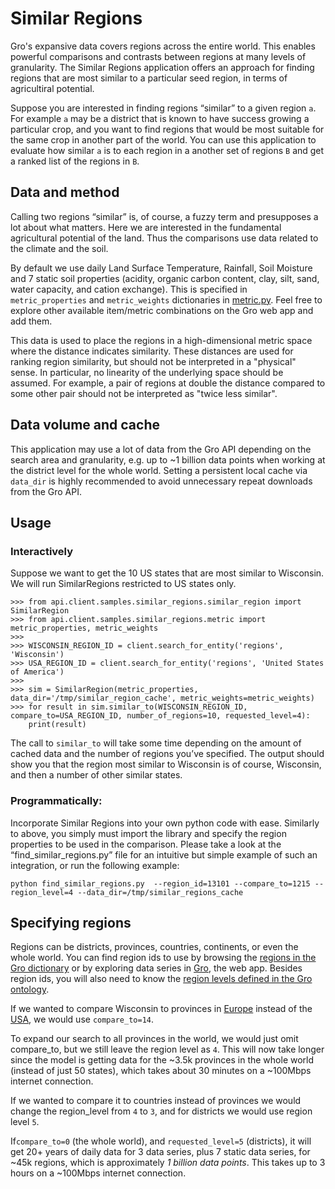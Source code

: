 # Similar Regions

Gro's expansive data covers regions across the entire world. This enables powerful comparisons and contrasts between regions at many levels of granularity. The Similar Regions application offers an approach for finding regions that are most similar to a particular seed region, in terms of agricultiral potential.

Suppose you are interested in finding regions “similar” to a given region `a`. For example `a` may be a district that is known to have success growing a particular crop, and you want to find regions that would be most suitable for the same crop in another part of the world.  You can use this application to evaluate how similar `a` is to each region in a another set of regions `B` and get a ranked list of the regions in `B`.

## Data and method

Calling two regions “similar” is, of course, a fuzzy term and presupposes a lot about what matters. Here we are interested in the fundamental agricultural potential of the land. Thus the comparisons use data related to the climate and the soil.

By default we use daily Land Surface Temperature, Rainfall, Soil Moisture and 7 static soil properties (acidity, organic carbon content, clay, silt, sand, water capacity, and cation exchange). This is specified in `metric_properties` and `metric_weights` dictionaries in [metric.py](metric.py). Feel free to explore other available item/metric combinations on the Gro web app and add them.

This data is used to place the regions in a high-dimensional metric space where the distance indicates similarity.  These distances are used for ranking region similarity, but should not be interpreted in a "physical" sense. In particular, no linearity of the underlying space should be assumed. For example, a pair of regions at double the distance compared to some other pair should not be interpreted as "twice less similar".

## Data volume and cache

This application may use a lot of data from the Gro API depending on the search area and granularity, e.g. up to ~1 billion data points when working at the district level for the whole world. Setting a persistent local cache via `data_dir` is highly recommended to avoid unnecessary repeat downloads from the Gro API.

## Usage

### Interactively

Suppose we want to get the 10 US states that are most similar to Wisconsin.  We will run SimilarRegions restricted to US states only.

```
>>> from api.client.samples.similar_regions.similar_region import SimilarRegion
>>> from api.client.samples.similar_regions.metric import metric_properties, metric_weights
>>>
>>> WISCONSIN_REGION_ID = client.search_for_entity('regions', 'Wisconsin')
>>> USA_REGION_ID = client.search_for_entity('regions', 'United States of America')
>>>
>>> sim = SimilarRegion(metric_properties, data_dir='/tmp/similar_region_cache', metric_weights=metric_weights)
>>> for result in sim.similar_to(WISCONSIN_REGION_ID, compare_to=USA_REGION_ID, number_of_regions=10, requested_level=4):
	print(result)
```

The call to `similar_to` will take some time depending on the amount of cached data and the number of regions you’ve specified. The output should show you that the region most similar to Wisconsin is of course, Wisconsin, and then a number of other similar states.

### Programmatically:

Incorporate Similar Regions into your own python code with ease. Similarly to above, you simply must import the library and specify the region properties to be used in the comparison. Please take a look at the “find_similar_regions.py” file for an intuitive but simple example of such an integration, or run the following example:

`python find_similar_regions.py  --region_id=13101 --compare_to=1215 --region_level=4 --data_dir=/tmp/similar_regions_cache`

## Specifying regions

Regions can be districts, provinces, countries, continents, or even the whole world. You can find region ids to use by browsing the [regions in the Gro dictionary](https://app.gro-intelligence.com/dictionary/regions/0) or by exploring data series in [Gro](https://app.gro-intelligence.com), the web app.  Besides region ids, you will also need to know the [region levels defined in the Gro ontology](https://developers.gro-intelligence.com/gro-ontology.html#special-properties-for-regions).

If we wanted to compare Wisconsin to provinces in [Europe](https://app.gro-intelligence.com/dictionary/regions/14) instead of the [USA](https://app.gro-intelligence.com/dictionary/regions/1215), we would use `compare_to=14`.

To expand our search to all provinces in the world, we would just omit compare_to, but we still leave the region level as `4`.  This will now take longer since the model is getting data for the ~3.5k provinces in the whole world (instead of just 50 states), which takes about 30 minutes on a ~100Mbps  internet connection.

If we wanted to compare it to countries instead of provinces we would change the region_level from `4` to `3`, and for districts we would use region level `5`.

If`compare_to=0` (the whole world), and `requested_level=5` (districts), it will get 20+ years of daily data for 3 data series, plus 7 static data series, for ~45k regions, which is approximately *1 billion data points*. This takes up to 3 hours on a ~100Mbps internet connection.


